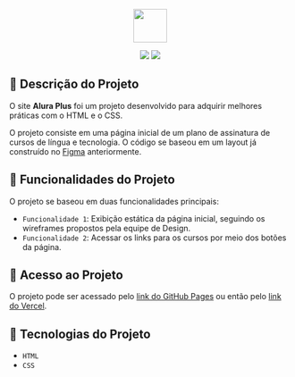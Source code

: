 <p align="center">
<img src="https://user-images.githubusercontent.com/110415518/203447173-23a58c40-29e8-4bb9-aa12-ecbad2b34638.png" height="60" />
</p>

<p align="center">
<img src="https://img.shields.io/badge/status-concluido-green"/>
<img src="https://img.shields.io/badge/versao-1.0.0-blue"/>
</p>

## :pencil: Descrição do Projeto

O site **Alura Plus** foi um projeto desenvolvido para adquirir melhores práticas com o HTML e o CSS.

O projeto consiste em uma página inicial de um plano de assinatura de cursos de língua e tecnologia. O código se baseou em um layout já construído no [Figma](https://www.figma.com/) anteriormente.


## :wrench: Funcionalidades do Projeto

O projeto se baseou em duas funcionalidades principais:

- `Funcionalidade 1`: Exibição estática da página inicial, seguindo os wireframes propostos pela equipe de Design.
- `Funcionalidade 2`: Acessar os links para os cursos por meio dos botões da página.


## :open_file_folder: Acesso ao Projeto

O projeto pode ser acessado pelo [link do GitHub Pages](https://pmboscatti.github.io/alura-plus/) ou então pelo [link do Vercel](https://alura-plus-blue-chi.vercel.app/).


## :hammer: Tecnologias do Projeto

- `HTML`
- `CSS`
